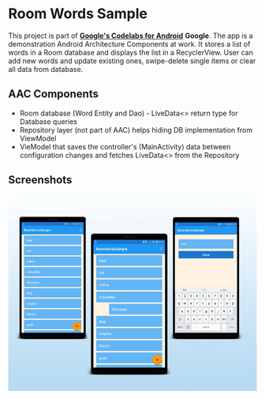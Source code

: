 # Room Words Sample

This project is part of [**Google's Codelabs for Android**](https://codelabs.developers.google.com/?cat=Android) **Google**. The app is a demonstration Android Architecture Components at work. It stores a list of words in a Room database and displays the list in a RecyclerView. User can add new words and update existing ones, swipe-delete single items or clear all data from database.

## AAC Components
* Room database (Word Entity and Dao) - LiveData<> return type for Database queries
* Repository layer (not part of AAC) helps hiding DB implementation from ViewModel
* VieModel that saves the controller's (MainActivity) data between configuration changes and fetches LiveData<> from the Repository

## Screenshots
![RoomWordsSample](https://raw.githubusercontent.com/SamuelaAnastasi/RoomWordsSample/master/previews/preview.jpg)  
